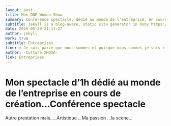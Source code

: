 ```yaml
---
layout: post
title: Mon ONE-Woman-Show
summary: Conférence spectacle, dédié au monde de l’entreprise, en cours de création…
subtitle: Jekyll is a blog-aware, static site generator in Ruby https://jekyllrb.com
date: 2016-05-20 21:11:27
author: jekyll
work: true
subtitle: Entreprises
line: « Je suis parce que nous sommes et puisque nous sommes je suis »
author: -Culture XHOSA-
link: Entreprises
---
```


# Mon spectacle d’1h dédié au monde de l’entreprise en cours de création…Conférence spectacle

Autre prestation mais…..Artistique …Ma passion …la scène…

